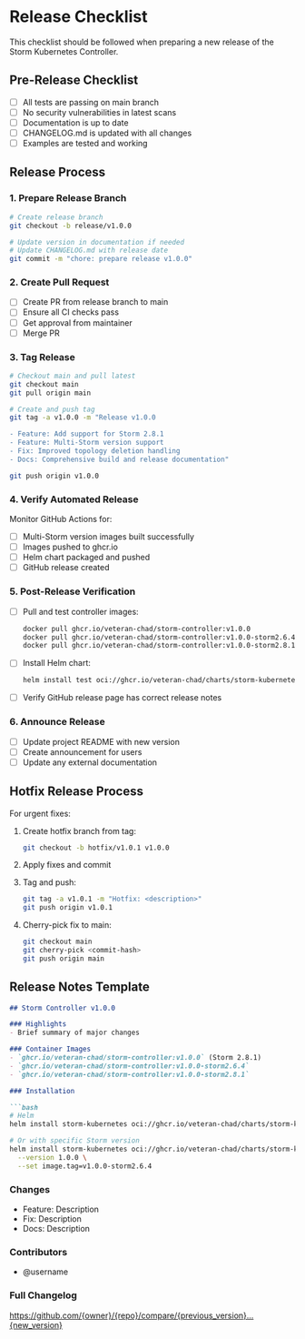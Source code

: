 # Release Checklist

This checklist should be followed when preparing a new release of the Storm Kubernetes Controller.

## Pre-Release Checklist

- [ ] All tests are passing on main branch
- [ ] No security vulnerabilities in latest scans
- [ ] Documentation is up to date
- [ ] CHANGELOG.md is updated with all changes
- [ ] Examples are tested and working

## Release Process

### 1. Prepare Release Branch

```bash
# Create release branch
git checkout -b release/v1.0.0

# Update version in documentation if needed
# Update CHANGELOG.md with release date
git commit -m "chore: prepare release v1.0.0"
```

### 2. Create Pull Request

- [ ] Create PR from release branch to main
- [ ] Ensure all CI checks pass
- [ ] Get approval from maintainer
- [ ] Merge PR

### 3. Tag Release

```bash
# Checkout main and pull latest
git checkout main
git pull origin main

# Create and push tag
git tag -a v1.0.0 -m "Release v1.0.0

- Feature: Add support for Storm 2.8.1
- Feature: Multi-Storm version support
- Fix: Improved topology deletion handling
- Docs: Comprehensive build and release documentation"

git push origin v1.0.0
```

### 4. Verify Automated Release

Monitor GitHub Actions for:
- [ ] Multi-Storm version images built successfully
- [ ] Images pushed to ghcr.io
- [ ] Helm chart packaged and pushed
- [ ] GitHub release created

### 5. Post-Release Verification

- [ ] Pull and test controller images:
  ```bash
  docker pull ghcr.io/veteran-chad/storm-controller:v1.0.0
  docker pull ghcr.io/veteran-chad/storm-controller:v1.0.0-storm2.6.4
  docker pull ghcr.io/veteran-chad/storm-controller:v1.0.0-storm2.8.1
  ```

- [ ] Install Helm chart:
  ```bash
  helm install test oci://ghcr.io/veteran-chad/charts/storm-kubernetes --version 1.0.0
  ```

- [ ] Verify GitHub release page has correct release notes

### 6. Announce Release

- [ ] Update project README with new version
- [ ] Create announcement for users
- [ ] Update any external documentation

## Hotfix Release Process

For urgent fixes:

1. Create hotfix branch from tag:
   ```bash
   git checkout -b hotfix/v1.0.1 v1.0.0
   ```

2. Apply fixes and commit

3. Tag and push:
   ```bash
   git tag -a v1.0.1 -m "Hotfix: <description>"
   git push origin v1.0.1
   ```

4. Cherry-pick fix to main:
   ```bash
   git checkout main
   git cherry-pick <commit-hash>
   git push origin main
   ```

## Release Notes Template

```markdown
## Storm Controller v1.0.0

### Highlights
- Brief summary of major changes

### Container Images
- `ghcr.io/veteran-chad/storm-controller:v1.0.0` (Storm 2.8.1)
- `ghcr.io/veteran-chad/storm-controller:v1.0.0-storm2.6.4`
- `ghcr.io/veteran-chad/storm-controller:v1.0.0-storm2.8.1`

### Installation

```bash
# Helm
helm install storm-kubernetes oci://ghcr.io/veteran-chad/charts/storm-kubernetes --version 1.0.0

# Or with specific Storm version
helm install storm-kubernetes oci://ghcr.io/veteran-chad/charts/storm-kubernetes \
  --version 1.0.0 \
  --set image.tag=v1.0.0-storm2.6.4
```

### Changes
- Feature: Description
- Fix: Description
- Docs: Description

### Contributors
- @username

### Full Changelog
<!-- Replace with actual compare URL -->
https://github.com/{owner}/{repo}/compare/{previous_version}...{new_version}
```
